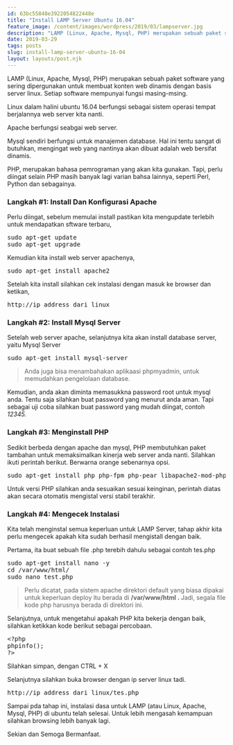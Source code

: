 ```yaml
---
id: 63bc55848e3922054822448e
title: "Install LAMP Server Ubuntu 16.04"
feature_image: /content/images/wordpress/2019/03/lampserver.jpg
description: "LAMP (Linux, Apache, Mysql, PHP) merupakan sebuah paket software yang sering dipergunakan untuk membuat konten web dinamis dengan basis…"
date: 2019-03-29
tags: posts
slug: install-lamp-server-ubuntu-16-04
layout: layouts/post.njk
---
```


<!--kg-card-begin: html-->
<p>LAMP (Linux, Apache, Mysql, PHP) merupakan sebuah paket software yang sering dipergunakan untuk membuat konten web dinamis dengan basis server linux. Setiap software mempunyai fungsi masing-msing.</p>



<p>Linux dalam halini ubuntu 16.04 berfungsi sebagai sistem operasi tempat berjalannya web server kita nanti.</p>



<p>Apache berfungsi seabgai web server.</p>



<p>Mysql sendiri berfungsi untuk manajemen database. Hal ini tentu sangat di butuhkan, mengingat web yang nantinya akan dibuat adalah web bersifat dinamis.</p>



<p>PHP, merupakan bahasa pemrograman yang akan kita gunakan. Tapi, perlu diingat selain PHP masih banyak lagi varian bahsa lainnya, seperti Perl, Python dan sebagainya.</p>



<h3>Langkah #1: Install Dan Konfigurasi Apache</h3>



<p>Perlu diingat, sebelum memulai install pastikan kita mengupdate terlebih untuk mendapatkan sftware terbaru,</p>



<pre class="wp-block-preformatted">sudo apt-get update
sudo apt-get upgrade</pre>



<p>Kemudian kita install web server apachenya,</p>



<pre class="wp-block-preformatted">sudo apt-get install apache2</pre>



<p>Setelah kita install silahkan cek instalasi dengan masuk ke browser dan ketikan,</p>



<pre class="wp-block-preformatted">http://ip_address_dari_linux</pre>



<h3>Langkah #2: Install Mysql Server</h3>



<p>Setelah web server apache, selanjutnya kita akan install database server, yaitu Mysql Server</p>



<pre class="wp-block-preformatted">sudo apt-get install mysql-server</pre>



<blockquote class="wp-block-quote"><p>Anda juga bisa menambahakan aplikaasi phpmyadmin, untuk memudahkan pengelolaan database.</p></blockquote>



<p>Kemudian, anda akan diminta memasukkna password root untuk mysql anda. Tentu saja silahkan buat password yang menurut anda aman. Tapi sebagai uji coba silahkan buat password yang mudah diingat, contoh <em>12345.&nbsp;</em></p>



<h3>Langkah #3: Menginstall PHP</h3>



<p>Sedikit berbeda dengan apache dan mysql, PHP membutuhkan paket tambahan untuk memaksimalkan kinerja web server anda nanti. Silahkan ikuti perintah berikut. Berwarna orange sebenarnya opsi.</p>



<pre class="wp-block-preformatted">sudo apt-get install php php-fpm php-pear libapache2-mod-php php-mbstring php-mysql php-curl php-cgi php-json</pre>



<p>Untuk versi PHP silahkan anda sesuaikan sesuai keinginan, perintah diatas akan secara otomatis mengistal versi stabil terakhir.</p>



<h3>Langkah #4: Mengecek Instalasi</h3>



<p>Kita telah menginstal semua keperluan untuk LAMP Server, tahap akhir kita perlu mengecek apakah kita sudah berhasil mengistall dengan baik.</p>



<p>Pertama, ita buat sebuah file .php terebih dahulu sebagai contoh tes.php</p>



<pre class="wp-block-preformatted">sudo apt-get install nano -y
cd /var/www/html/
sudo nano test.php</pre>



<blockquote class="wp-block-quote"><p>Perlu dicatat, pada sistem apache direktori default yang biasa dipakai untuk keperluan deploy itu berada di&nbsp;<strong>/var/www/html .&nbsp;</strong>Jadi, segala file kode php harusnya berada di direktori ini.</p></blockquote>



<p>Selanjutnya, untuk mengetahui apakah PHP kita bekerja dengan baik, silahkan ketikkan kode berikut sebagai percobaan.</p>



<pre class="wp-block-preformatted">&lt;?php
phpinfo();
?&gt;</pre>



<p>Silahkan simpan, dengan CTRL + X</p>



<p>Selanjutnya silahkan buka browser dengan ip server linux tadi.</p>



<pre class="wp-block-preformatted">http://ip_address_dari_linux/tes.php</pre>



<p>Sampai pda tahap ini, instalasi dasa untuk LAMP (atau Linux, Apache, Mysql, PHP) di ubuntu telah selesai. Untuk lebih mengasah kemampuan silahkan browsing lebih banyak lagi.</p>



<p>Sekian dan Semoga Bermanfaat.</p>
<!--kg-card-end: html-->
